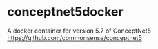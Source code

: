 # conceptnet5docker
A docker container for version 5.7 of ConceptNet5 https://github.com/commonsense/conceptnet5
